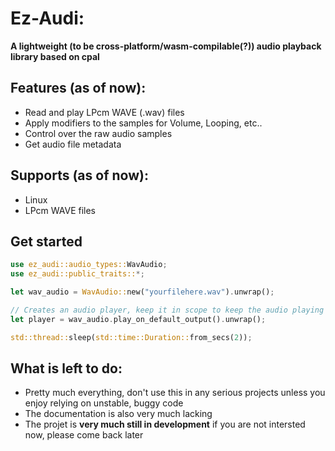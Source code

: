 # Ez-Audi:
**A lightweight (to be cross-platform/wasm-compilable(?)) audio playback library based on cpal**

## Features (as of now):
* Read and play LPcm WAVE (.wav) files
* Apply modifiers to the samples for Volume, Looping, etc..
* Control over the raw audio samples
* Get audio file metadata

## Supports (as of now):
* Linux
* LPcm WAVE files

## Get started
```rust
use ez_audi::audio_types::WavAudio;
use ez_audi::public_traits::*;

let wav_audio = WavAudio::new("yourfilehere.wav").unwrap();

// Creates an audio player, keep it in scope to keep the audio playing
let player = wav_audio.play_on_default_output().unwrap();

std::thread::sleep(std::time::Duration::from_secs(2));
```

## What is left to do:
* Pretty much everything, don't use this in any serious projects unless you enjoy relying on unstable, buggy code
* The documentation is also very much lacking
* The projet is **very much still in development** if you are not intersted now, please come back later